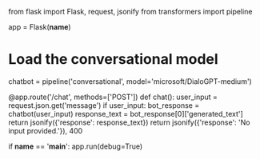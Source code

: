 from flask import Flask, request, jsonify
from transformers import pipeline

app = Flask(__name__)

# Load the conversational model
chatbot = pipeline('conversational', model='microsoft/DialoGPT-medium')

@app.route('/chat', methods=['POST'])
def chat():
    user_input = request.json.get('message')
    if user_input:
        bot_response = chatbot(user_input)
        response_text = bot_response[0]['generated_text']
        return jsonify({'response': response_text})
    return jsonify({'response': 'No input provided.'}), 400

if __name__ == '__main__':
    app.run(debug=True)
